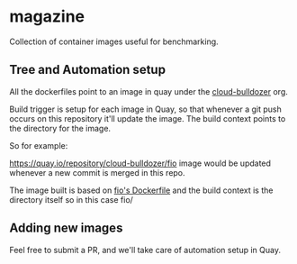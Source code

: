# magazine
Collection of container images useful for benchmarking.

## Tree and Automation setup

All the dockerfiles point to an image in quay under the [cloud-bulldozer](https://quay.io/organization/cloud-bulldozer?tab=repos) org.

Build trigger is setup for each image in Quay, so that whenever a git push occurs on this repository it'll update the image. 
The build context points to the directory for the image.

So for example: 

https://quay.io/repository/cloud-bulldozer/fio image would be updated whenever a new commit is merged in this repo.

The image built is based on [fio's Dockerfile](fio/Dockerfile) and the build context is the directory itself so in this case fio/ 


## Adding new images

Feel free to submit a PR, and we'll take care of automation setup in Quay. 
